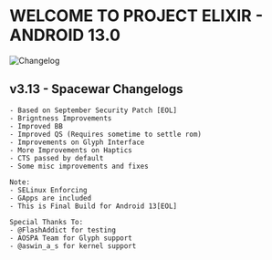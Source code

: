 # WELCOME TO PROJECT ELIXIR - ANDROID 13.0

![Changelog](https://i.imgur.com/zw6GQAg.png)

## v3.13 - Spacewar Changelogs
```
- Based on September Security Patch [EOL]
- Brigntness Improvements
- Improved BB
- Improved QS (Requires sometime to settle rom)
- Improvements on Glyph Interface
- More Improvements on Haptics
- CTS passed by default
- Some misc improvements and fixes

Note: 
- SELinux Enforcing
- GApps are included
- This is Final Build for Android 13[EOL]

Special Thanks To:
- @FlashAddict for testing
- AOSPA Team for Glyph support
- @aswin_a_s for kernel support
```
